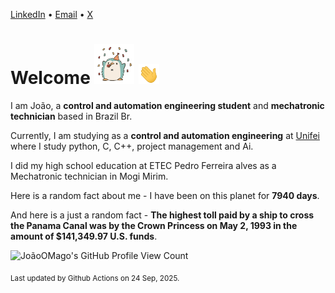 [LinkedIn](https://www.linkedin.com/in/joão-pedro-gozzoli-b95641301/) &bull;
[Email](joaopedrogozzoli@gmail.com) &bull;
[X](https://x.com/jpp12prado)

# Welcome <img src="happy.gif" height="64px" /> <img src="wave.gif" height="32px" />

I am João, a  **control and automation engineering student** and **mechatronic technician** based in Brazil Br.

Currently, I am studying as a **control and automation engineering** at [Unifei](https://unifei.edu.br) where I study python, C, C++, project management and Ai.

I did my high school education at ETEC Pedro Ferreira alves as a Mechatronic technician in Mogi Mirim.

Here is a random fact about me - I have been on this planet for **7940 days**.

And here is a just a random fact -  **The highest toll paid by a ship to cross the Panama Canal was by the Crown Princess on May 2, 1993 in the amount of $141,349.97 U.S. funds**.

![JoãoOMago's GitHub Profile View Count](https://komarev.com/ghpvc/?username=JoaoOMago)

<sub>Last updated by Github Actions on 24 Sep, 2025.</sub>
